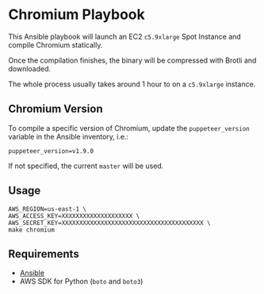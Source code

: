 # Chromium Playbook

This Ansible playbook will launch an EC2 `c5.9xlarge` Spot Instance and compile Chromium statically.

Once the compilation finishes, the binary will be compressed with Brotli and downloaded.

The whole process usually takes around 1 hour to on a `c5.9xlarge` instance.

## Chromium Version

To compile a specific version of Chromium, update the `puppeteer_version` variable in the Ansible inventory, i.e.:

```shell
puppeteer_version=v1.9.0
```

If not specified, the current `master` will be used.

## Usage

```shell
AWS_REGION=us-east-1 \
AWS_ACCESS_KEY=XXXXXXXXXXXXXXXXXXXX \
AWS_SECRET_KEY=XXXXXXXXXXXXXXXXXXXXXXXXXXXXXXXXXXXXXXXX \
make chromium
```

## Requirements

- [Ansible](http://docs.ansible.com/ansible/latest/intro_installation.html#latest-releases-via-apt-ubuntu)
- AWS SDK for Python (`boto` and `boto3`)
